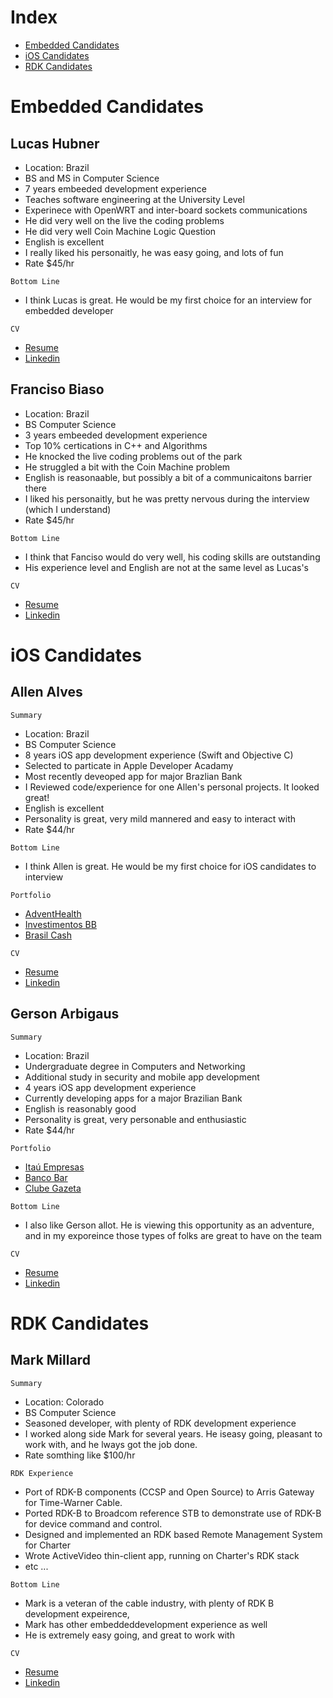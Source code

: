 # Index

* [Embedded Candidates](#embedded-candidates)
* [iOS Candidates](#ios-candidates)
* [RDK Candidates](#rdk-candidates)

# Embedded Candidates

## Lucas Hubner

* Location: Brazil
* BS and MS in Computer Science
* 7 years embeeded development experience
* Teaches software engineering at the University Level
* Experinece with OpenWRT and inter-board sockets communications
* He did very well on the live the coding problems 
* He did very well Coin Machine Logic Question
* English is excellent
* I really liked his personaitly, he was easy going, and lots of fun
* Rate $45/hr

`Bottom Line`
* I think Lucas is great.  He would be my first choice for an interview for embedded developer

`CV`

* [Resume](https://github.com/SteveAtSentosa/kyrio-recruiting/blob/master/resumes/sentosa-resume-Lucas-Hubner.pdf)
* [Linkedin](https://www.linkedin.com/in/lucashubner/)


## Franciso Biaso

* Location: Brazil
* BS Computer Science
* 3 years embeeded development experience
* Top 10% certications in C++ and Algorithms
* He knocked the live coding problems out of the park
* He struggled a bit with the Coin Machine problem
* English is reasonaable, but possibly a bit of a communicaitons barrier there
* I liked his personaitly, but he was pretty nervous during the interview (which I understand)
* Rate $45/hr

`Bottom Line`
* I think that Fanciso would do very well, his coding skills are outstanding
* His experience level and English are not at the same level as Lucas's

`CV`

* [Resume](https://github.com/SteveAtSentosa/kyrio-recruiting/blob/master/resumes/sentosa-resume-Francisco-Biaso.pdf)
* [Linkedin](https://www.linkedin.com/in/francisco-biaso-software-developer/?originalSubdomain=br)

# iOS Candidates

## Allen Alves

`Summary`
* Location: Brazil
* BS Computer Science
* 8 years iOS app development experience (Swift and Objective C)
* Selected to particate in Apple Developer Acadamy
* Most recently deveoped app for major Brazlian Bank
* I Reviewed code/experience for one Allen's personal projects.  It looked great!
* English is excellent
* Personality is great, very mild mannered and easy to interact with
* Rate $44/hr

`Bottom Line`
* I think Allen is great.  He would be my first choice for iOS candidates to interview

`Portfolio`

* [AdventHealth](https://apps.apple.com/us/app/adventhealth/id1468538150)
* [Investimentos BB](https://apps.apple.com/br/app/investimentos-bb/id1120718299)
* [Brasil Cash](https://apps.apple.com/br/app/brasil-cash/id1503899771)

`CV`

* [Resume](https://github.com/SteveAtSentosa/kyrio-recruiting/blob/master/resumes/sentosa-resume-Allan-Alves.pdf)
* [Linkedin](https://www.linkedin.com/in/alvesallan/?originalSubdomain=br)

## Gerson Arbigaus

`Summary`
* Location: Brazil
* Undergraduate degree in Computers and Networking
* Additional study in security and mobile app development
* 4 years iOS app development experience
* Currently developing apps for a major Brazilian Bank
* English is reasonably good
* Personality is great, very personable and enthusiastic
* Rate $44/hr


`Portfolio`
* [Itaú Empresas](https://apps.apple.com/br/app/ita%C3%BA-empresas/id1593750012)
* [Banco Bar](https://apps.apple.com/br/app/banco-bari/id1461506533)
* [Clube Gazeta](https://apps.apple.com/br/app/clube-gazeta/id1278740906)

`Bottom Line`
* I also like Gerson allot. He is viewing this opportunity as an adventure, and in my exporeince those types of folks are great to have on the team

`CV`

* [Resume](https://github.com/SteveAtSentosa/kyrio-recruiting/blob/master/resumes/sentosa-resume-Gerson-Arbigaus.pdf)
* [Linkedin](https://www.linkedin.com/in/arbigaus/)


# RDK Candidates

## Mark Millard

`Summary`
* Location: Colorado
* BS Computer Science
* Seasoned developer, with plenty of RDK development experience
* I worked along side Mark for several years. He iseasy going, pleasant to work with, and he lways got the job done.
* Rate somthing like $100/hr

`RDK Experience`
* Port of RDK-B components (CCSP and Open Source) to Arris Gateway for Time-Warner Cable.
* Ported RDK-B to Broadcom reference STB to demonstrate use of RDK-B for device command and control.
* Designed and implemented an RDK based Remote Management System for Charter
* Wrote ActiveVideo thin-client app, running on Charter's RDK stack
* etc ...


`Bottom Line`
* Mark is a veteran of the cable industry, with plenty of RDK B development expeirence,
* Mark has other embeddeddevelopment experience as well
* He is extremely easy going, and great to work with

`CV`

* [Resume]()
* [Linkedin](https://www.linkedin.com/in/mark-millard-2284167/)


